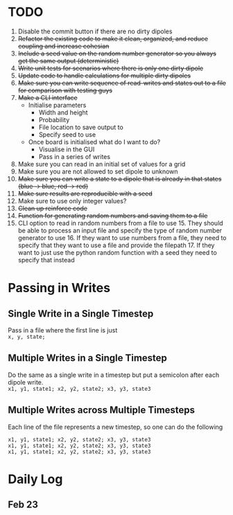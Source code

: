 # TODO

1. Disable the commit button if there are no dirty dipoles
2. ~~Refactor the existing code to make it clean, organized, and reduce coupling and increase cohesian~~
3. ~~Include a seed value on the random number generator so you always get the same output (deterministic)~~
3. ~~Write unit tests for scenarios where there is only one dirty dipole~~
4. ~~Update code to handle calculations for multiple dirty dipoles~~
6. ~~Make sure you can write sequence of read-writes and states out to a file for comparison with testing guys~~
7. ~~Make a CLI interface~~
   - Initialise parameters
      - Width and height
      - Probability 
      - File location to save output to
      - Specify seed to use
   - Once board is initialised what do I want to do?
      - Visualise in the GUI
      - Pass in a series of writes
10. Make sure you can read in an initial set of values for a grid
8. Make sure you are not allowed to set dipole to unknown
9. ~~Make sure you can write a state to a dipole that is already in that states (blue -> blue, red -> red)~~
10. ~~Make sure results are reproducible with a seed~~
11. Make sure to use only integer values?
12. ~~Clean up reinforce code~~
13. ~~Function for generating random numbers and saving them to a file~~
14. CLI option to read in random numbers from a file to use
    15. They should be able to process an input file and specify the type of random number generator to use
        16. If they want to use numbers from a file, they need to specify that they want to use a file and provide the filepath
        17. If they want to just use the python random function with a seed they need to specify that instead

# Passing in Writes

## Single Write in a Single Timestep
Pass in a file where the first line is just <br>
``x, y, state;``

## Multiple Writes in a Single Timestep
Do the same as a single write in a timestep but put a semicolon after each dipole write. <br>
``x1, y1, state1; x2, y2, state2; x3, y3, state3``

## Multiple Writes across Multiple Timesteps
Each line of the file represents a new timestep, so one can do the following <br>

``x1, y1, state1; x2, y2, state2; x3, y3, state3`` <br>
``x1, y1, state1; x2, y2, state2; x3, y3, state3`` <br>
``x1, y1, state1; x2, y2, state2; x3, y3, state3``

# Daily Log

## Feb 23
